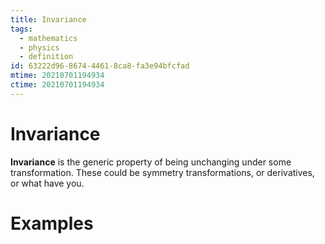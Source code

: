 ```yaml
---
title: Invariance
tags:
  - mathematics
  - physics
  - definition
id: 63222d96-8674-4461-8ca8-fa3e94bfcfad
mtime: 20210701194934
ctime: 20210701194934
---
```


# Invariance

**Invariance** is the generic property of being unchanging under some transformation. These could be symmetry transformations, or derivatives, or what have you.

# Examples
